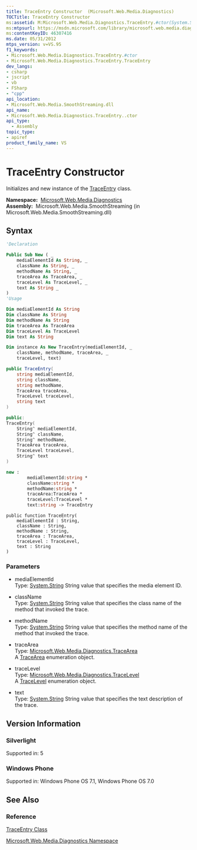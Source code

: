 ```yaml
---
title: TraceEntry Constructor  (Microsoft.Web.Media.Diagnostics)
TOCTitle: TraceEntry Constructor
ms:assetid: M:Microsoft.Web.Media.Diagnostics.TraceEntry.#ctor(System.String,System.String,System.String,Microsoft.Web.Media.Diagnostics.TraceArea,Microsoft.Web.Media.Diagnostics.TraceLevel,System.String)
ms:mtpsurl: https://msdn.microsoft.com/library/microsoft.web.media.diagnostics.traceentry.traceentry(v=VS.95)
ms:contentKeyID: 46307416
ms.date: 05/31/2012
mtps_version: v=VS.95
f1_keywords:
- Microsoft.Web.Media.Diagnostics.TraceEntry.#ctor
- Microsoft.Web.Media.Diagnostics.TraceEntry.TraceEntry
dev_langs:
- csharp
- jscript
- vb
- FSharp
- "cpp"
api_location:
- Microsoft.Web.Media.SmoothStreaming.dll
api_name:
- Microsoft.Web.Media.Diagnostics.TraceEntry..ctor
api_type:
  - Assembly
topic_type:
- apiref
product_family_name: VS
---
```


# TraceEntry Constructor

Initializes and new instance of the [TraceEntry](traceentry-class-microsoft-web-media-diagnostics_1.md) class.

**Namespace:**  [Microsoft.Web.Media.Diagnostics](microsoft-web-media-diagnostics-namespace_1.md)  
**Assembly:**  Microsoft.Web.Media.SmoothStreaming (in Microsoft.Web.Media.SmoothStreaming.dll)

## Syntax

```vb
'Declaration

Public Sub New ( _
    mediaElementId As String, _
    className As String, _
    methodName As String, _
    traceArea As TraceArea, _
    traceLevel As TraceLevel, _
    text As String _
)
'Usage

Dim mediaElementId As String
Dim className As String
Dim methodName As String
Dim traceArea As TraceArea
Dim traceLevel As TraceLevel
Dim text As String

Dim instance As New TraceEntry(mediaElementId, _
    className, methodName, traceArea, _
    traceLevel, text)
```

```csharp
public TraceEntry(
    string mediaElementId,
    string className,
    string methodName,
    TraceArea traceArea,
    TraceLevel traceLevel,
    string text
)
```

```cpp
public:
TraceEntry(
    String^ mediaElementId, 
    String^ className, 
    String^ methodName, 
    TraceArea traceArea, 
    TraceLevel traceLevel, 
    String^ text
)
```

``` fsharp
new : 
        mediaElementId:string * 
        className:string * 
        methodName:string * 
        traceArea:TraceArea * 
        traceLevel:TraceLevel * 
        text:string -> TraceEntry
```

```jscript
public function TraceEntry(
    mediaElementId : String, 
    className : String, 
    methodName : String, 
    traceArea : TraceArea, 
    traceLevel : TraceLevel, 
    text : String
)
```

### Parameters

  - mediaElementId  
    Type: [System.String](https://msdn.microsoft.com/library/s1wwdcbf\(v=vs.95\))  
    String value that specifies the media element ID.

<!-- end list -->

  - className  
    Type: [System.String](https://msdn.microsoft.com/library/s1wwdcbf\(v=vs.95\))  
    String value that specifies the class name of the method that invoked the trace.

<!-- end list -->

  - methodName  
    Type: [System.String](https://msdn.microsoft.com/library/s1wwdcbf\(v=vs.95\))  
    String value that specifies the method name of the method that invoked the trace.

<!-- end list -->

  - traceArea  
    Type: [Microsoft.Web.Media.Diagnostics.TraceArea](tracearea-enumeration-microsoft-web-media-diagnostics_1.md)  
    A [TraceArea](tracearea-enumeration-microsoft-web-media-diagnostics_1.md) enumeration object.

<!-- end list -->

  - traceLevel  
    Type: [Microsoft.Web.Media.Diagnostics.TraceLevel](tracelevel-enumeration-microsoft-web-media-diagnostics_1.md)  
    A [TraceLevel](tracelevel-enumeration-microsoft-web-media-diagnostics_1.md) enumeration object.

<!-- end list -->

  - text  
    Type: [System.String](https://msdn.microsoft.com/library/s1wwdcbf\(v=vs.95\))  
    String value that specifies the text description of the trace.

## Version Information

### Silverlight

Supported in: 5  

### Windows Phone

Supported in: Windows Phone OS 7.1, Windows Phone OS 7.0  

## See Also

### Reference

[TraceEntry Class](traceentry-class-microsoft-web-media-diagnostics_1.md)

[Microsoft.Web.Media.Diagnostics Namespace](microsoft-web-media-diagnostics-namespace_1.md)

